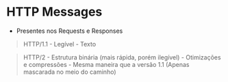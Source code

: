 # HTTP Messages

- Presentes nos Requests e Responses

> HTTP/1.1 
    - Legível
    - Texto

> HTTP/2
    - Estrutura binária (mais rápida, porém ilegível)
    - Otimizações e compressões
    - Mesma maneira que a versão 1.1 (Apenas mascarada no meio do caminho)